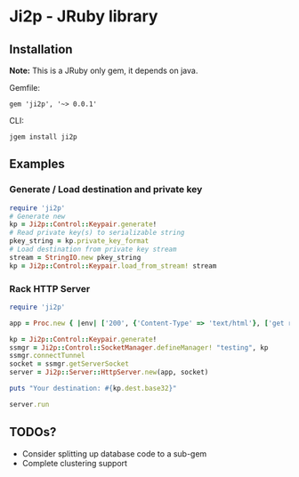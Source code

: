 # Ji2p - JRuby library

## Installation

**Note:** This is a JRuby only gem, it depends on java.

Gemfile:
```
gem 'ji2p', '~> 0.0.1'
```

CLI:
```
jgem install ji2p
```

## Examples

### Generate / Load destination and private key

```ruby
require 'ji2p'
# Generate new
kp = Ji2p::Control::Keypair.generate!
# Read private key(s) to serializable string
pkey_string = kp.private_key_format
# Load destination from private key stream
stream = StringIO.new pkey_string
kp = Ji2p::Control::Keypair.load_from_stream! stream

```

### Rack HTTP Server

```ruby
require 'ji2p'

app = Proc.new { |env| ['200', {'Content-Type' => 'text/html'}, ['get rack\'d']] }

kp = Ji2p::Control::Keypair.generate!
ssmgr = Ji2p::Control::SocketManager.defineManager! "testing", kp
ssmgr.connectTunnel
socket = ssmgr.getServerSocket
server = Ji2p::Server::HttpServer.new(app, socket)

puts "Your destination: #{kp.dest.base32}"

server.run
```

## TODOs?

* Consider splitting up database code to a sub-gem
* Complete clustering support


